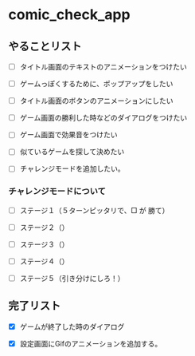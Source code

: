 # comic_check_app

## やることリスト

- [ ] タイトル画面のテキストのアニメーションをつけたい
- [ ] ゲームっぽくするために、ポップアップをしたい

- [ ] タイトル画面のボタンのアニメーションにしたい
- [ ] ゲーム画面の勝利した時などのダイアログをつけたい
- [ ] ゲーム画面で効果音をつけたい
- [ ] 似ているゲームを探して決めたい

- [ ] チャレンジモードを追加したい。

### チャレンジモードについて
- [ ] ステージ１（５ターンピッタリで、□ が 勝て）
- [ ] ステージ２（）
- [ ] ステージ３（）
- [ ] ステージ４（）
- [ ] ステージ５（引き分けにしろ！）


## 完了リスト

- [x] ゲームが終了した時のダイアログ
- [x] 設定画面にGifのアニメーションを追加する。

 
